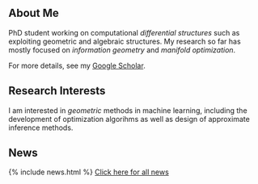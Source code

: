## About Me

PhD student working on computational *differential structures* such as exploiting geometric and algebraic structures. My research so far has mostly focused on *information geometry* and *manifold optimization*.


For more details, see  my [Google Scholar](https://scholar.google.com/citations?user=sGl6muoAAAAJ&hl=en).

## Research Interests

I am interested in *geometric* methods in machine learning, including the development of optimization algorihms as well as design of approximate inference methods.

## News

{% include news.html %}
[Click here for all news](/news/)

